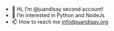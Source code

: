- 👋 Hi, I’m @juandisay second account!
- 👀 I’m interested in Python and NodeJs
- 📫 How to reach me info@juandisay.org

<!---
juandisayy/juandisayy is a ✨ special ✨ repository because its `README.md` (this file) appears on your GitHub profile.
You can click the Preview link to take a look at your changes.
--->
